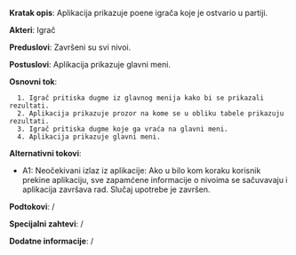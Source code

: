 **Kratak opis**: Aplikacija prikazuje poene igrača koje je ostvario u partiji.

**Akteri**: Igrač

**Preduslovi**: Završeni su svi nivoi.

**Postuslovi**: Aplikacija prikazuje glavni meni.

**Osnovni tok**:  

      1. Igrač pritiska dugme iz glavnog menija kako bi se prikazali rezultati.  
      2. Aplikacija prikazuje prozor na kome se u obliku tabele prikazuju rezultati.  
      3. Igrač pritiska dugme koje ga vraća na glavni meni. 
      4. Aplikacija prikazuje glavni meni. 

**Alternativni tokovi**: 
* A1: Neočekivani izlaz iz aplikacije: Ako u bilo kom koraku korisnik prekine aplikaciju, sve zapamćene informacije o nivoima se sačuvavaju i aplikacija završava rad. Slučaj upotrebe je završen.

**Podtokovi**: /

**Specijalni zahtevi**: /

**Dodatne informacije**: /	
